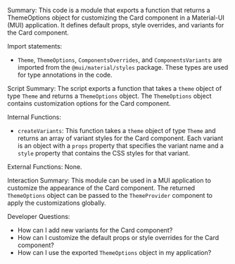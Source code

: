 Summary:
This code is a module that exports a function that returns a ThemeOptions object for customizing the Card component in a Material-UI (MUI) application. It defines default props, style overrides, and variants for the Card component.

Import statements:
- `Theme`, `ThemeOptions`, `ComponentsOverrides`, and `ComponentsVariants` are imported from the `@mui/material/styles` package. These types are used for type annotations in the code.

Script Summary:
The script exports a function that takes a `theme` object of type `Theme` and returns a `ThemeOptions` object. The `ThemeOptions` object contains customization options for the Card component.

Internal Functions:
- `createVariants`: This function takes a `theme` object of type `Theme` and returns an array of variant styles for the Card component. Each variant is an object with a `props` property that specifies the variant name and a `style` property that contains the CSS styles for that variant.

External Functions:
None.

Interaction Summary:
This module can be used in a MUI application to customize the appearance of the Card component. The returned `ThemeOptions` object can be passed to the `ThemeProvider` component to apply the customizations globally.

Developer Questions:
- How can I add new variants for the Card component?
- How can I customize the default props or style overrides for the Card component?
- How can I use the exported `ThemeOptions` object in my application?